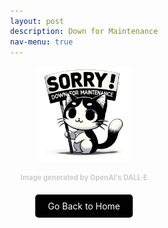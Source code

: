```yaml
---
layout: post 
description: Down for Maintenance
nav-menu: true
---
```

<!DOCTYPE html>
<html lang="en">
<head>
    <meta charset="UTF-8">
    <meta name="viewport" content="width=device-width, initial-scale=1.0">
    <title>Maintenance Page</title>
    <style>
        body, html {
            height: 100%;
            margin: 0;
            padding: 0;
            display: flex;
            flex-direction: column;
            justify-content: center;
            align-items: center;
        }
        .content-container {
            display: flex;
            flex-direction: column;
            align-items: center;
            text-align: center;
        }
        img.maintenance-image {
            width: 30%; /* Adjust the size as needed */
            height: auto;
        }
        .citation {
            margin-top: 20px;
            font-size: 0.8em;
            color: #CCC; /* Light color for contrast */
            text-align: center;
            font-weight: bold; /* Makes the text bold */
        }
        .home-button {
            margin-top: 20px;
            padding: 10px 20px;
            font-size: 1em;
            color: #FFFFFF; /* Text color */
            background-color: #000000; /* Button color - black */
            border: none;
            border-radius: 5px;
            cursor: pointer;
            text-decoration: none; /* Removes underline from anchor tag */
            transition: color 0.3s ease, background-color 0.3s ease; /* Smooth transition for hover effect */
        }
        .home-button:hover {
            color: #ADD8E6; /* Text color on hover - light blue */
            background-color: #333333; /* Button color on hover - dark gray for contrast */
        }
    </style>
</head>
<body>
    <div class="content-container">
        <img src="images/DFM.png" alt="Down for Maintenance" class="maintenance-image">
        <div class="citation">
            Image generated by OpenAI's DALL·E
        </div>
        <a href="https://kesondrakey.github.io//" class="home-button">Go Back to Home</a>
    </div>
</body>
</html>
